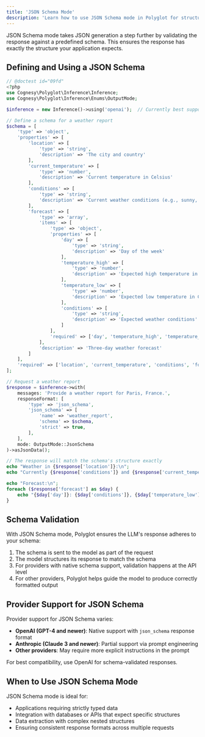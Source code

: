 ```yaml
---
title: 'JSON Schema Mode'
description: 'Learn how to use JSON Schema mode in Polyglot for structured and validated LLM responses.'
---
```


JSON Schema mode takes JSON generation a step further by validating the response against a predefined schema. This ensures the response has exactly the structure your application expects.

## Defining and Using a JSON Schema

```php
// @doctest id="09fd"
<?php
use Cognesy\Polyglot\Inference\Inference;
use Cognesy\Polyglot\Inference\Enums\OutputMode;

$inference = new Inference()->using('openai');  // Currently best supported by OpenAI

// Define a schema for a weather report
$schema = [
    'type' => 'object',
    'properties' => [
        'location' => [
            'type' => 'string',
            'description' => 'The city and country'
        ],
        'current_temperature' => [
            'type' => 'number',
            'description' => 'Current temperature in Celsius'
        ],
        'conditions' => [
            'type' => 'string',
            'description' => 'Current weather conditions (e.g., sunny, rainy)'
        ],
        'forecast' => [
            'type' => 'array',
            'items' => [
                'type' => 'object',
                'properties' => [
                    'day' => [
                        'type' => 'string',
                        'description' => 'Day of the week'
                    ],
                    'temperature_high' => [
                        'type' => 'number',
                        'description' => 'Expected high temperature in Celsius'
                    ],
                    'temperature_low' => [
                        'type' => 'number',
                        'description' => 'Expected low temperature in Celsius'
                    ],
                    'conditions' => [
                        'type' => 'string',
                        'description' => 'Expected weather conditions'
                    ]
                ],
                'required' => ['day', 'temperature_high', 'temperature_low', 'conditions']
            ],
            'description' => 'Three-day weather forecast'
        ]
    ],
    'required' => ['location', 'current_temperature', 'conditions', 'forecast']
];

// Request a weather report
$response = $inference->with(
    messages: 'Provide a weather report for Paris, France.',
    responseFormat: [
        'type' => 'json_schema',
        'json_schema' => [
            'name' => 'weather_report',
            'schema' => $schema,
            'strict' => true,
        ],
    ],
    mode: OutputMode::JsonSchema
)->asJsonData();

// The response will match the schema's structure exactly
echo "Weather in {$response['location']}:\n";
echo "Currently {$response['conditions']} and {$response['current_temperature']}°C\n\n";

echo "Forecast:\n";
foreach ($response['forecast'] as $day) {
    echo "{$day['day']}: {$day['conditions']}, {$day['temperature_low']}°C to {$day['temperature_high']}°C\n";
}
```


## Schema Validation

With JSON Schema mode, Polyglot ensures the LLM's response adheres to your schema:

1. The schema is sent to the model as part of the request
2. The model structures its response to match the schema
3. For providers with native schema support, validation happens at the API level
4. For other providers, Polyglot helps guide the model to produce correctly formatted output


## Provider Support for JSON Schema

Provider support for JSON Schema varies:

- **OpenAI (GPT-4 and newer)**: Native support with `json_schema` response format
- **Anthropic (Claude 3 and newer)**: Partial support via prompt engineering
- **Other providers**: May require more explicit instructions in the prompt

For best compatibility, use OpenAI for schema-validated responses.


## When to Use JSON Schema Mode

JSON Schema mode is ideal for:
- Applications requiring strictly typed data
- Integration with databases or APIs that expect specific structures
- Data extraction with complex nested structures
- Ensuring consistent response formats across multiple requests

